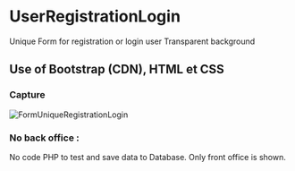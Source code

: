 # UserRegistrationLogin
Unique Form for registration or login user
Transparent background 

## Use of Bootstrap (CDN), HTML et CSS

### Capture
![FormUniqueRegistrationLogin](https://user-images.githubusercontent.com/52313745/93261661-4eae5800-f7a3-11ea-9ccf-641eb764ff6b.PNG)

### No back office : 
No code PHP to test and save data to Database. Only front office is shown. 
